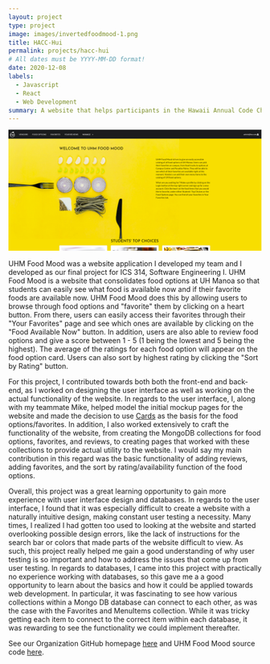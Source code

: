 ```yaml
---
layout: project
type: project
image: images/invertedfoodmood-1.png
title: HACC-Hui
permalink: projects/hacc-hui
# All dates must be YYYY-MM-DD format!
date: 2020-12-08
labels:
  - Javascript
  - React
  - Web Development
summary: A website that helps participants in the Hawaii Annual Code Challenge to find teams.
---
```


<img class="ui medium right floated rounded image" src="../images/UHMFoodMood.PNG">

UHM Food Mood was a website application I developed my team and I developed as our final project for ICS 314, Software Engineering I. UHM Food Mood is a website that consolidates food options at UH Manoa so that students can easily see what food is available now and if their favorite foods are available now. UHM Food Mood does this by allowing users to browse through food options and "favorite" them by clicking on a heart button. From there, users can easily access their favorites through their "Your Favorites" page and see which ones are available by clicking on the "Food Available Now" button. In addition, users are also able to review food options and give a score between 1 - 5 (1 being the lowest and 5 being the highest). The average of the ratings for each food option will appear on the food option card. Users can also sort by highest rating by clicking the "Sort by Rating" button.

For this project, I contributed towards both both the front-end and back-end, as I worked on designing the user interface as well as working on the actual functionality of the website. In regards to the user interface, I, along with my teammate Mike, helped model the initial mockup pages for the website and made the decision to use <a href="https://react.semantic-ui.com/views/card/">Cards</a> as the basis for the food options/favorites. In addition, I also worked extensively to craft the functionality of the website, from creating the MongoDB collections for food options, favorites, and reviews, to creating pages that worked with these collections to provide actual utility to the website. I would say my main contribution in this regard was the basic functionality of adding reviews, adding favorites, and the sort by rating/availability function of the food options. 

Overall, this project was a great learning opportunity to gain more experience with user interface design and databases. In regards to the user interface, I found that it was especially difficult to create a website with a naturally intuitive design, making constant user testing a necessity. Many times, I realized I had gotten too used to looking at the website and started overlooking possible design errors, like the lack of instructions for the search bar or colors that made parts of the website difficult to view. As such, this project really helped me gain a good understanding of why user testing is so important and how to address the issues that come up from user testing. In regards to databases, I came into this project with practically no experience working with databases, so this gave me a a good opportunity to learn about the basics and how it could be applied towards web development. In particular, it was fascinating to see how various collections within a Mongo DB database can connect to each other, as was the case with the Favorites and MenuItems collection. While it was tricky getting each item to connect to the correct item within each database, it was rewarding to see the functionality we could implement thereafter.

See our Organization GitHub homepage <a href="https://uhm-food-mood.github.io/">here</a> and UHM Food Mood source code <a href="https://github.com/uhm-food-mood/uhm-food-mood">here</a>.
